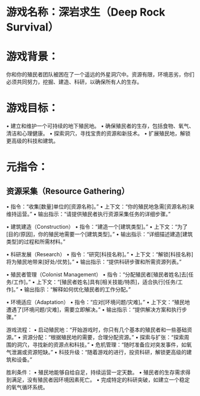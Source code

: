 # 游戏名称：深岩求生（Deep Rock Survival）

# 游戏背景：
你和你的殖民者团队被困在了一个遥远的外星洞穴中。资源有限，环境恶劣，你们必须共同努力，挖掘、建造、科研，以确保所有人的生存。

# 游戏目标：
• 建立和维护一个可持续的地下殖民地。
• 确保殖民者的生存，包括食物、氧气、清洁和心理健康。
• 探索洞穴，寻找宝贵的资源和新技术。
• 扩展殖民地，解锁更高级的科技和建筑。

# 元指令：
## 资源采集（Resource Gathering）
• 指令：“收集[数量]单位的[资源名称]。”
• 上下文：“你的殖民地急需[资源名称]来维持运营。”
• 输出指示：“请提供殖民者执行资源采集任务的详细步骤。”

• 建筑建造（Construction）
• 指令：“建造一个[建筑类型]。”
• 上下文：“为了[目的/原因]，你的殖民地需要一个[建筑类型]。”
• 输出指示：“详细描述建造[建筑类型]的过程和所需材料。”

• 科研发展（Research）
• 指令：“研究[科技名称]。”
• 上下文：“解锁[科技名称]将为殖民地带来[好处/优势]。”
• 输出指示：“提供科研步骤和所需资源列表。”

• 殖民者管理（Colonist Management）
• 指令：“分配殖民者[殖民者姓名]去[任务/工作]。”
• 上下文：“[殖民者姓名]具有[相关技能/特质]，适合执行[任务/工作]。”
• 输出指示：“解释如何优化殖民者的工作分配。”

• 环境适应（Adaptation）
• 指令：“应对[环境问题/灾难]。”
• 上下文：“殖民地遭遇了[环境问题/灾难]，需要立即解决。”
• 输出指示：“提供解决方案和执行步骤。”

游戏流程：
• 启动殖民地：“开始游戏时，你只有几个基本的殖民者和一些基础资源。”
• 资源分配：“根据殖民地的需要，合理分配资源。”
• 探索与扩张：“探索周围的洞穴，寻找新的资源点和科技。”
• 危机管理：“随时准备应对突发事件，如氧气泄漏或资源短缺。”
• 科技升级：“随着游戏的进行，投资科研，解锁更高级的建筑和设备。”

胜利条件：
• 殖民地能够自给自足，持续运营一定天数。
• 殖民者的生存需求得到满足，没有殖民者因环境因素死亡。
• 完成特定的科研突破，如建立一个稳定的氧气循环系统。


